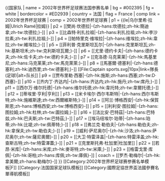 {{国家队
 | name      = 2002年世界杯足球赛法国参赛名单
 | bg        = #002395
 | fg        = white
 | bordercolor = #ED2939
 | country   = 法国
 | flag      = France
 | comp link = 2002年世界杯足球赛
 | comp      = 2002年世界杯足球赛
 | p1        = {{le|乌尔里希·拉姆|Ulrich Ramé|拉姆}}
 | p2        = [[樊尚·坎德拉|-{zh-hans:坎德拉;zh-hk:簡迪拿;zh-tw:坎德拉;}-]]
 | p3        = [[比森特·利扎拉祖|-{zh-hans:利扎拉祖;zh-hk:李沙拉素;zh-tw:利扎拉祖;}-]]
 | p4        = [[帕特里克·维埃拉|-{zh-hans:维埃拉;zh-hk:韋拉;zh-tw:維埃拉;}-]]
 | p5        = [[菲利普·克里斯坦瓦尔|-{zh-hans:克里斯坦瓦;zh-hk:基斯坦禾;zh-tw:克利斯坦瓦爾;}-]]
 | p6        = [[尤里·德约卡夫|-{zh-hans:德约卡夫;zh-hk:佐卡夫;zh-tw:德約卡夫;}-]]
 | p7        = [[克洛德·马克莱莱|-{zh-hk:馬基里尼;zh-hans:马克莱莱;zh-tw:馬克萊萊:}-]]
 | p8        = [[馬塞爾·德塞利|-{zh-hans:德塞利;zh-hk:迪西里;zh-tw:德塞利;}-]] [[File:Captain sports.svg|10px|link=隊長 (足球)|alt=队长]]
 | p9        = [[贾布里勒·西塞|-{zh-hk:施斯;zh-hans:西塞;zh-tw:D·西塞}-]]
 | p10       = [[齐内丁·齐达内|-{zh-hans:齐达内;zh-hk:施丹;zh-tw:席丹;}-]]
 | p11       = [[西尔万·维尔托德|-{zh-hans:维尔托德;zh-hk:韋托特;zh-tw:韋爾托德;}-]]
 | p12       = [[蒂埃里·亨利|亨利]]
 | p13       = [[米卡埃尔·西尔韦斯特|-{zh-hans:西尔韦斯特;zh-hk:施維斯達;zh-tw:西爾維斯特;}-]]
 | p14       = [[阿兰·博格西安|-{zh-hk:保賀斯恩;zh-hans:博格西安;zh-tw:博格西安}-]]
 | p15       = [[利利安·图拉姆|-{zh-hans:图拉姆;zh-hk:杜林;zh-tw:圖拉姆;}-]]
 | p16       = [[法比安·巴特茲|-{zh-hans:巴特兹;zh-hk:巴夫斯;zh-tw:巴特茲;}-]]
 | p17       = [[埃马纽埃尔·珀蒂|-{zh-hans:珀蒂;zh-hk:比堤;zh-tw:佩蒂特;}-]]
 | p18       = [[弗兰克·勒伯夫|-{zh-hans:勒伯夫;zh-hk:拿保夫;zh-tw:勒伯夫;}-]]
 | p19       = [[威利·萨尼奥尔|-{zh-hk:沙洛;zh-hans:萨尼奥尔;zh-tw:薩尼奧爾}-]]
 | p20       = [[大卫·特雷泽盖|-{zh-hans:特雷泽盖;zh-hk:查斯古特;zh-tw:特雷澤蓋;}-]]
 | p21       = [[克里斯托弗·杜加里|杜加里]]
 | p22       = [[若昂·米库|-{zh-hans:米库;zh-hk:麥哥特;zh-tw:米庫;}-]]
 | p23       = [[格雷戈里·库佩|-{zh-hk:哥柏;zh-hans:库佩;zh-tw:庫佩}-]]
 | coach     = [[罗杰·勒梅尔|-{zh-hk:拿美爾;zh-hans:勒梅尔}-]]
}}<noinclude>
[[Category:2002年世界杯足球赛参赛名单模板|F]]
[[Category:法国国家足球队模板]]
[[Category:國際足協世界盃法國參賽名單導航模板]]
</noinclude>